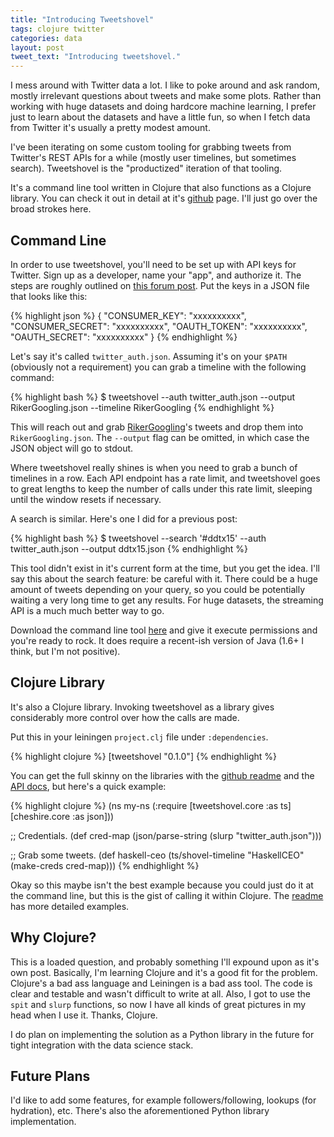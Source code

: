 ```yaml
---
title: "Introducing Tweetshovel"
tags: clojure twitter
categories: data
layout: post
tweet_text: "Introducing tweetshovel."
---
```


I mess around with Twitter data a lot.
I like to poke around and ask random, mostly irrelevant questions about tweets and make some plots.
Rather than working with huge datasets and doing hardcore machine learning, I prefer just to learn about the datasets and have a little fun, so when I fetch data from Twitter it's usually a pretty modest amount.

I've been iterating on some custom tooling for grabbing tweets from Twitter's REST APIs for a while (mostly user timelines, but sometimes search).
Tweetshovel is the "productized" iteration of that tooling.

It's a command line tool written in Clojure that also functions as a Clojure library.
You can check it out in detail at it's [github](https://github.com/timothyrenner/tweetshovel) page.
I'll just go over the broad strokes here.

## Command Line

In order to use tweetshovel, you'll need to be set up with API keys for Twitter.
Sign up as a developer, name your "app", and authorize it.
The steps are roughly outlined on [this forum post](https://twittercommunity.com/t/how-to-get-my-api-key/7033).
Put the keys in a JSON file that looks like this:

{% highlight json %}
{
  "CONSUMER_KEY":    "xxxxxxxxxx",
  "CONSUMER_SECRET": "xxxxxxxxxx",
  "OAUTH_TOKEN":     "xxxxxxxxxx",
  "OAUTH_SECRET":    "xxxxxxxxxx"
}
{% endhighlight %}

Let's say it's called `twitter_auth.json`.
Assuming it's on your `$PATH` (obviously not a requirement) you can grab a timeline with the following command:

{% highlight bash %}
$ tweetshovel --auth twitter_auth.json --output RikerGoogling.json --timeline RikerGoogling
{% endhighlight %}

This will reach out and grab [RikerGoogling](https://twitter.com/rikergoogling)'s tweets and drop them into `RikerGoogling.json`.
The `--output` flag can be omitted, in which case the JSON object will go to stdout.

Where tweetshovel really shines is when you need to grab a bunch of timelines in a row.
Each API endpoint has a rate limit, and tweetshovel goes to great lengths to keep the number of calls under this rate limit, sleeping until the window resets if necessary.

A search is similar.
Here's one I did for a previous post:

{% highlight bash %}
$ tweetshovel --search '#ddtx15' --auth twitter_auth.json --output ddtx15.json
{% endhighlight %}

This tool didn't exist in it's current form at the time, but you get the idea.
I'll say this about the search feature: be careful with it.
There could be a huge amount of tweets depending on your query, so you could be potentially waiting a very long time to get any results.
For huge datasets, the streaming API is a much much better way to go.

Download the command line tool <a href="https://s3.amazonaws.com/timothyrenner.binaries/tweetshovel" download>here</a> and give it execute permissions and you're ready to rock.
It does require a recent-ish version of Java (1.6+ I think, but I'm not positive).

## Clojure Library

It's also a Clojure library.
Invoking tweetshovel as a library gives considerably more control over how the calls are made.

Put this in your leiningen `project.clj` file under `:dependencies`.

{% highlight clojure %}
[tweetshovel "0.1.0"]
{% endhighlight %}

You can get the full skinny on the libraries with the [github readme](https://github.com/timothyrenner/tweetshovel) and the [API docs](http://timothyrenner.github.io/tweetshovel), but here's a quick example:

{% highlight clojure %}
(ns my-ns
  (:require [tweetshovel.core :as ts]
            [cheshire.core :as json]))

;; Credentials.
(def cred-map (json/parse-string (slurp "twitter_auth.json")))

;; Grab some tweets.
(def haskell-ceo (ts/shovel-timeline "HaskellCEO"
                                      (make-creds cred-map)))
{% endhighlight %}

Okay so this maybe isn't the best example because you could just do it at the command line, but this is the gist of calling it within Clojure.
The [readme](https://github.com/timothyrenner/tweetshovel) has more detailed examples.

## Why Clojure?

This is a loaded question, and probably something I'll expound upon as it's own post.
Basically, I'm learning Clojure and it's a good fit for the problem.
Clojure's a bad ass language and Leiningen is a bad ass tool.
The code is clear and testable and wasn't difficult to write at all.
Also, I got to use the `spit` and `slurp` functions, so now I have all kinds of great pictures in my head when I use it.
Thanks, Clojure.

I do plan on implementing the solution as a Python library in the future for tight integration with the data science stack.

## Future Plans

I'd like to add some features, for example followers/following, lookups (for hydration), etc.
There's also the aforementioned Python library implementation.
